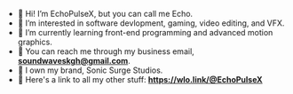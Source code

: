 - 👋 Hi! I’m EchoPulseX, but you can call me Echo.
- 👀 I’m interested in software devlopment, gaming, video editing, and VFX.
- 📕 I’m currently learning front-end programming and advanced motion graphics.
- 📩 You can reach me through my business email, **soundwaveskgh@gmail.com**.
- 💼 I own my brand, Sonic Surge Studios.
- 🔗 Here's a link to all my other stuff: **https://wlo.link/@EchoPulseX**
